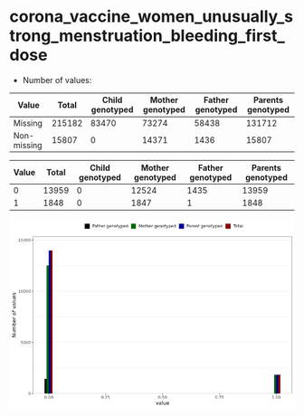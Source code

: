# corona_vaccine_women_unusually_strong_menstruation_bleeding_first_dose
- Number of values:

| Value | Total | Child genotyped | Mother genotyped | Father genotyped | Parents genotyped |
| ----- | ----- | --------------- | ---------------- | ---------------- |---------------- |
| Missing | 215182 | 83470 | 73274 | 58438 | 131712 |
| Non-missing | 15807 | 0 | 14371 | 1436 | 15807 |

| Value | Total | Child genotyped | Mother genotyped | Father genotyped | Parents genotyped |
| ----- | ----- | --------------- | ---------------- | ---------------- |---------------- |
| 0 | 13959 | 0 | 12524 | 1435 | 13959 |
| 1 | 1848 | 0 | 1847 | 1 | 1848 |



![](corona_vaccine_women_unusually_strong_menstruation_bleeding_first_dose_n.png)



